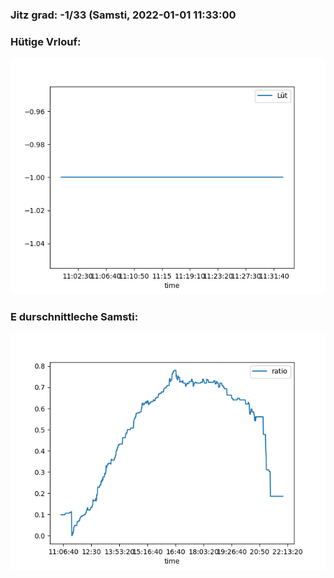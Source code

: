 ### Jitz grad: -1/33 (Samsti, 2022-01-01 11:33:00

### Hütige Vrlouf:
![Graph](Today.png)

### E durschnittleche Samsti:
![Graph](Samsti.png)